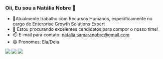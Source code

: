 ### Oii, Eu sou a Natália Nobre 👋

<div>
 
- 🔭Atualmente trabalho com Recursos Humanos, especificamente no cargo de Enterprise Growth Solutions Expert
- 🤔 Estou procurando excelentes candidatos para compor o nosso time!
- 📫 E-mail para contato: natalia.samaranobre@gmail.com
- 😄 Pronomes: Ela/Dela
</div>

<div>
 <a href = "mailto:natalia.samaranobre@gmail.com"><img src="https://img.shields.io/badge/-Gmail-%23333?style=for-the-badge&logo=gmail&logoColor=white" target="_blank"></a>
 <a href="https://www.linkedin.com/in/nataliasnobre/" target="_blank"><img src="https://img.shields.io/badge/-LinkedIn-%230077B5?style=for-the-badge&logo=linkedin&logoColor=white" target="_blank"></a> 
   <a href="https://twitter.com/natalianobrepsi" target="_blank"><img src="https://img.shields.io/badge/Twitter-1DA1F2?style=for-the-badge&logo=twitter&logoColor=white" target="_blank"></a> 
  
</div>
